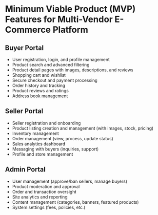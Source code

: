 # Minimum Viable Product (MVP) Features for Multi-Vendor E-Commerce Platform

## Buyer Portal
- User registration, login, and profile management
- Product search and advanced filtering
- Product detail pages with images, descriptions, and reviews
- Shopping cart and wishlist
- Secure checkout and payment processing
- Order history and tracking
- Product reviews and ratings
- Address book management

## Seller Portal
- Seller registration and onboarding
- Product listing creation and management (with images, stock, pricing)
- Inventory management
- Order management (view, process, update status)
- Sales analytics dashboard
- Messaging with buyers (inquiries, support)
- Profile and store management

## Admin Portal
- User management (approve/ban sellers, manage buyers)
- Product moderation and approval
- Order and transaction oversight
- Site analytics and reporting
- Content management (categories, banners, featured products)
- System settings (fees, policies, etc.)

